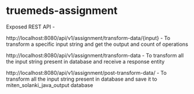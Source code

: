 # truemeds-assignment

Exposed REST API - 

http://localhost:8080/api/v1/assignment/transform-data/{input} - To transform a specific input string and get the output and count of operations

http://localhost:8080/api/v1/assignment/transform-data - To transform all the input string present in database and receive a response entity

http://localhost:8080/api/v1/assignment/post-transform-data/ - To transform all the input string present in database and save it to miten_solanki_java_output database
